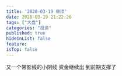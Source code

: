 ```yaml
---
title: '2020-03-19 继续'
date: 2020-03-19 21:22:26
tags: ["大盘"]
categories: "投资"
published: true
hideInList: false
feature: 
isTop: false
---
```

又一个带影线的小阴线
资金继续出
到前期支撑了
<!-- more -->
